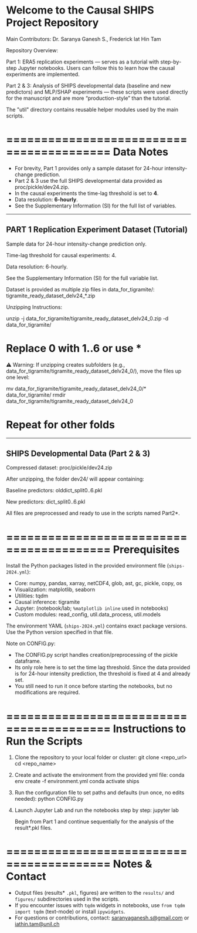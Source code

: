 
Welcome to the Causal SHIPS Project Repository
===============================================

Main Contributors: Dr. Saranya Ganesh S., Frederick Iat Hin Tam

Repository Overview:

Part 1: ERA5 replication experiments — serves as a tutorial with step-by-step Jupyter notebooks. Users can follow this to learn how the causal experiments are implemented.

Part 2 & 3: Analysis of SHIPS developmental data (baseline and new predictors) and MLP/SHAP experiments — these scripts were used directly for the manuscript and are more “production-style” than the tutorial.

The "util" directory contains reusable helper modules used by the main scripts.

=========================================
Data Notes
=========================================
- For brevity, Part 1 provides only a sample dataset for 24-hour intensity-change prediction.
- Part 2 & 3 use the full SHIPS developmental data provided as proc/pickle/dev24.zip.
- In the causal experiments the time-lag threshold is set to **4**.
- Data resolution: **6-hourly**. 
- See the Supplementary Information (SI) for the full list of variables.

------------------------------
PART 1 Replication Experiment Dataset (Tutorial)
------------------------------
Sample data for 24-hour intensity-change prediction only.

Time-lag threshold for causal experiments: 4.

Data resolution: 6-hourly.

See the Supplementary Information (SI) for the full variable list.

Dataset is provided as multiple zip files in data_for_tigramite/:
tigramite_ready_dataset_delv24_*.zip

Unzipping Instructions:

  unzip -j data_for_tigramite/tigramite_ready_dataset_delv24_0.zip -d data_for_tigramite/
  # Replace 0 with 1..6 or use * 

⚠️ Warning: If unzipping creates subfolders (e.g., data_for_tigramite/tigramite_ready_dataset_delv24_0/), move the files up one level:

  mv data_for_tigramite/tigramite_ready_dataset_delv24_0/* data_for_tigramite/
  rmdir data_for_tigramite/tigramite_ready_dataset_delv24_0
  # Repeat for other folds

--------------------------------------------
SHIPS Developmental Data (Part 2 & 3)
---------------------------------------------
Compressed dataset: proc/pickle/dev24.zip

After unzipping, the folder dev24/ will appear containing:

Baseline predictors: olddict_split0..6.pkl

New predictors: dict_split0..6.pkl

All files are preprocessed and ready to use in the scripts named Part2*.

=========================================
Prerequisites
=========================================
Install the Python packages listed in the provided environment file (`ships-2024.yml`):

- Core: numpy, pandas, xarray, netCDF4, glob, ast, gc, pickle, copy, os
- Visualization: matplotlib, seaborn
- Utilities: tqdm
- Causal inference: tigramite
- Jupyter: (notebook/lab; `%matplotlib inline` used in notebooks)
- Custom modules: read_config, util.data_process, util.models

The environment YAML (`ships-2024.yml`) contains exact package versions. Use the Python version specified in that file.

Note on CONFIG.py:
- The CONFIG.py script handles creation/preprocessing of the pickle dataframe.  
- Its only role here is to set the time lag threshold. Since the data provided is for 24-hour intensity prediction, the threshold is fixed at 4 and already set.  
- You still need to run it once before starting the notebooks, but no modifications are required.

=========================================
Instructions to Run the Scripts
=========================================

1. Clone the repository to your local folder or cluster:
   git clone <repo_url>
   cd <repo_name>

2. Create and activate the environment from the provided yml file:
   conda env create -f environment.yml
   conda activate ships

3. Run the configuration file to set paths and defaults (run once, no edits needed):
   python CONFIG.py

4. Launch Jupyter Lab and run the notebooks step by step:
   jupyter lab

   Begin from Part 1 and continue sequentially for the analysis of the result*.pkl files.

=========================================
Notes & Contact
=========================================
- Output files (results* `.pkl`, figures) are written to the `results/` and `figures/` subdirectories used in the scripts.
- If you encounter issues with `tqdm` widgets in notebooks, use `from tqdm import tqdm` (text-mode) or install `ipywidgets`.
- For questions or contributions, contact: saranyaganesh.s@gmail.com or iathin.tam@unil.ch
